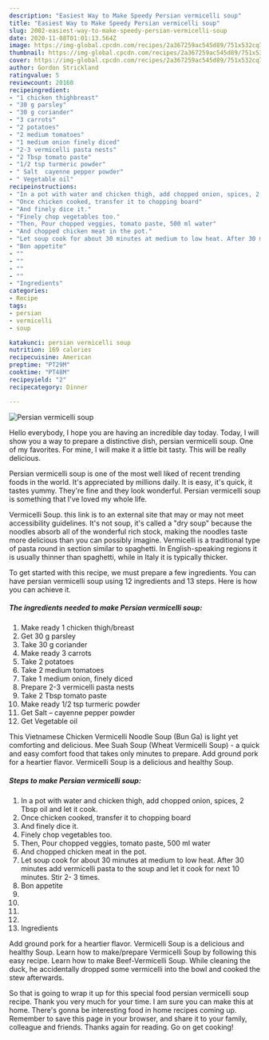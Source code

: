 ```yaml
---
description: "Easiest Way to Make Speedy Persian vermicelli soup"
title: "Easiest Way to Make Speedy Persian vermicelli soup"
slug: 2002-easiest-way-to-make-speedy-persian-vermicelli-soup
date: 2020-11-08T01:01:13.564Z
image: https://img-global.cpcdn.com/recipes/2a367259ac545d89/751x532cq70/persian-vermicelli-soup-recipe-main-photo.jpg
thumbnail: https://img-global.cpcdn.com/recipes/2a367259ac545d89/751x532cq70/persian-vermicelli-soup-recipe-main-photo.jpg
cover: https://img-global.cpcdn.com/recipes/2a367259ac545d89/751x532cq70/persian-vermicelli-soup-recipe-main-photo.jpg
author: Gordon Strickland
ratingvalue: 5
reviewcount: 20160
recipeingredient:
- "1 chicken thighbreast"
- "30 g parsley"
- "30 g coriander"
- "3 carrots"
- "2 potatoes"
- "2 medium tomatoes"
- "1 medium onion finely diced"
- "2-3 vermicelli pasta nests"
- "2 Tbsp tomato paste"
- "1/2 tsp turmeric powder"
- " Salt  cayenne pepper powder"
- " Vegetable oil"
recipeinstructions:
- "In a pot with water and chicken thigh, add chopped onion, spices, 2 Tbsp oil and let it cook."
- "Once chicken cooked, transfer it to chopping board"
- "And finely dice it."
- "Finely chop vegetables too."
- "Then, Pour chopped veggies, tomato paste, 500 ml water"
- "And chopped chicken meat in the pot."
- "Let soup cook for about 30 minutes at medium to low heat. After 30 minutes add vermicelli pasta to the soup and let it cook for next 10 minutes. Stir 2- 3 times."
- "Bon appetite"
- ""
- ""
- ""
- ""
- "Ingredients"
categories:
- Recipe
tags:
- persian
- vermicelli
- soup

katakunci: persian vermicelli soup 
nutrition: 169 calories
recipecuisine: American
preptime: "PT29M"
cooktime: "PT48M"
recipeyield: "2"
recipecategory: Dinner

---
```



![Persian vermicelli soup](https://img-global.cpcdn.com/recipes/2a367259ac545d89/751x532cq70/persian-vermicelli-soup-recipe-main-photo.jpg)

Hello everybody, I hope you are having an incredible day today. Today, I will show you a way to prepare a distinctive dish, persian vermicelli soup. One of my favorites. For mine, I will make it a little bit tasty. This will be really delicious.

Persian vermicelli soup is one of the most well liked of recent trending foods in the world. It's appreciated by millions daily. It is easy, it's quick, it tastes yummy. They're fine and they look wonderful. Persian vermicelli soup is something that I've loved my whole life.

Vermicelli Soup. this link is to an external site that may or may not meet accessibility guidelines. It&#39;s not soup, it&#39;s called a &#34;dry soup&#34; because the noodles absorb all of the wonderful rich stock, making the noodles taste more delicious than you can possibly imagine. Vermicelli is a traditional type of pasta round in section similar to spaghetti. In English-speaking regions it is usually thinner than spaghetti, while in Italy it is typically thicker.


To get started with this recipe, we must prepare a few ingredients. You can have persian vermicelli soup using 12 ingredients and 13 steps. Here is how you can achieve it.

<!--inarticleads1-->

##### The ingredients needed to make Persian vermicelli soup:

1. Make ready 1 chicken thigh/breast
1. Get 30 g parsley
1. Take 30 g coriander
1. Make ready 3 carrots
1. Take 2 potatoes
1. Take 2 medium tomatoes
1. Take 1 medium onion, finely diced
1. Prepare 2-3 vermicelli pasta nests
1. Take 2 Tbsp tomato paste
1. Make ready 1/2 tsp turmeric powder
1. Get  Salt – cayenne pepper powder
1. Get  Vegetable oil


This Vietnamese Chicken Vermicelli Noodle Soup (Bun Ga) is light yet comforting and delicious. Mee Suah Soup (Wheat Vermicelli Soup) - a quick and easy comfort food that takes only minutes to prepare. Add ground pork for a heartier flavor. Vermicelli Soup is a delicious and healthy Soup. 

<!--inarticleads2-->

##### Steps to make Persian vermicelli soup:

1. In a pot with water and chicken thigh, add chopped onion, spices, 2 Tbsp oil and let it cook.
1. Once chicken cooked, transfer it to chopping board
1. And finely dice it.
1. Finely chop vegetables too.
1. Then, Pour chopped veggies, tomato paste, 500 ml water
1. And chopped chicken meat in the pot.
1. Let soup cook for about 30 minutes at medium to low heat. After 30 minutes add vermicelli pasta to the soup and let it cook for next 10 minutes. Stir 2- 3 times.
1. Bon appetite
1. 
1. 
1. 
1. 
1. Ingredients


Add ground pork for a heartier flavor. Vermicelli Soup is a delicious and healthy Soup. Learn how to make/prepare Vermicelli Soup by following this easy recipe. Learn how to make Beef-Vermicelli Soup. While cleaning the duck, he accidentally dropped some vermicelli into the bowl and cooked the stew afterwards. 

So that is going to wrap it up for this special food persian vermicelli soup recipe. Thank you very much for your time. I am sure you can make this at home. There's gonna be interesting food in home recipes coming up. Remember to save this page in your browser, and share it to your family, colleague and friends. Thanks again for reading. Go on get cooking!
